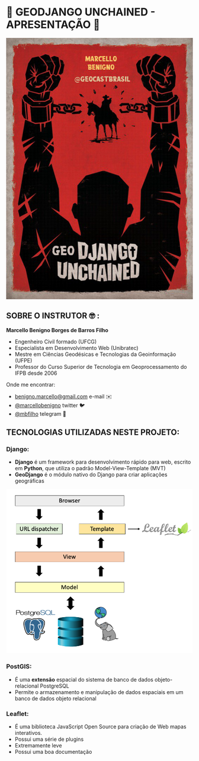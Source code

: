 # 🌵 GEODJANGO UNCHAINED - APRESENTAÇÃO 🌵

![](.pastes/2019-10-06-07-49-37.png)

## SOBRE O INSTRUTOR 🤓 :

**Marcello Benigno Borges de Barros Filho**

- Engenheiro Civil formado (UFCG)
- Especialista em Desenvolvimento Web (Unibratec)
- Mestre em Ciências Geodésicas e Tecnologias da Geoinformação (UFPE)
- Professor do Curso Superior de  Tecnologia em Geoprocessamento do IFPB desde 2006

Onde me encontrar:

- benigno.marcello@gmail.com e-mail ✉️  
- [@marcellobenigno](https://twitter.com/marcellobenigno) twitter 🐦 
- [@mbfilho](https://t.me/mbfilho)  telegram 💬 



## TECNOLOGIAS UTILIZADAS NESTE PROJETO:

### Django:

 - **Django** é um framework para desenvolvimento rápido para web, escrito em **Python**, que utiliza o padrão Model-View-Template (MVT)
 - **GeoDjango** é o módulo nativo do Django para criar aplicações geográficas

![](.pastes/2019-10-06-08-13-52.png)

### PostGIS:

- É  uma **extensão** espacial do sistema de banco de dados objeto-relacional PostgreSQL
- Permite o armazenamento e manipulação de dados espaciais em um banco de dados objeto relacional

### Leaflet:

- É uma biblioteca JavaScript Open Source  para criação de Web mapas interativos.
- Possui uma série de plugins
- Extremamente leve
- Possui uma boa documentação